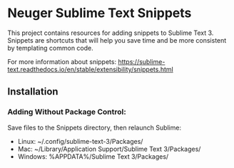 # Neuger Sublime Text Snippets
This project contains resources for adding snippets to Sublime Text 3. Snippets are shortcuts that will help you save time and be more consistent by templating common code.

For more information about snippets: https://sublime-text.readthedocs.io/en/stable/extensibility/snippets.html

## Installation
### Adding Without Package Control:
Save files to the  Snippets directory, then relaunch Sublime:
* Linux: ~/.config/sublime-text-3/Packages/
* Mac: ~/Library/Application Support/Sublime Text 3/Packages/
* Windows: %APPDATA%/Sublime Text 3/Packages/
